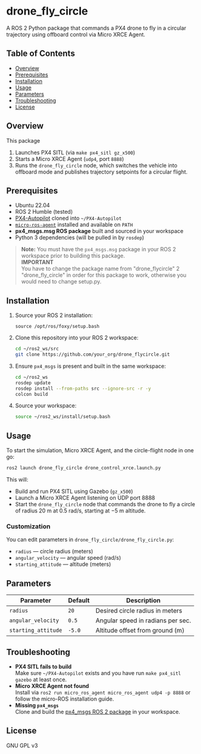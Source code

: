 # drone_fly_circle

A ROS 2 Python package that commands a PX4 drone to fly in a circular trajectory using offboard control via Micro XRCE Agent.

## Table of Contents

- [Overview](#overview)  
- [Prerequisites](#prerequisites)  
- [Installation](#installation)  
- [Usage](#usage)  
- [Parameters](#parameters)  
- [Troubleshooting](#troubleshooting)  
- [License](#license)  

## Overview

This package  
1. Launches PX4 SITL (via `make px4_sitl gz_x500`)  
2. Starts a Micro XRCE Agent (`udp4`, port `8888`)  
3. Runs the `drone_fly_circle` node, which switches the vehicle into offboard mode and publishes trajectory setpoints for a circular flight.

## Prerequisites

- Ubuntu 22.04  
- ROS 2 Humble (tested)  
- [PX4-Autopilot](https://github.com/PX4/PX4-Autopilot) cloned into `~/PX4-Autopilot`  
- [`micro-ros-agent`](https://github.com/micro-ROS/micro-ROS-Agent) installed and available on `PATH`  
- **px4_msgs.msg ROS package** built and sourced in your workspace  
- Python 3 dependencies (will be pulled in by `rosdep`)

> **Note:** You must have the `px4_msgs.msg` package in your ROS 2 workspace prior to building this package.  
> **IMPORTANT**  
> You have to change the package name from "drone_flycircle" 2 "drone_fly_circle" in order for this package to work, otherwise you would need to change setup.py.  

## Installation

1. Source your ROS 2 installation:
   ```
   source /opt/ros/foxy/setup.bash
   ```

2. Clone this repository into your ROS 2 workspace:
   ```bash
   cd ~/ros2_ws/src
   git clone https://github.com/your_org/drone_flycircle.git
   ```

3. Ensure `px4_msgs` is present and built in the same workspace:
   ```bash
   cd ~/ros2_ws
   rosdep update
   rosdep install --from-paths src --ignore-src -r -y
   colcon build
   ```

4. Source your workspace:
   ```bash
   source ~/ros2_ws/install/setup.bash
   ```

## Usage

To start the simulation, Micro XRCE Agent, and the circle-flight node in one go:

```bash
ros2 launch drone_fly_circle drone_control_xrce.launch.py
```

This will:

- Build and run PX4 SITL using Gazebo (`gz_x500`)  
- Launch a Micro XRCE Agent listening on UDP port 8888  
- Start the `drone_fly_circle` node that commands the drone to fly a circle of radius 20 m at 0.5 rad/s, starting at −5 m altitude.

### Customization

You can edit parameters in `drone_fly_circle/drone_fly_circle.py`:

- `radius` — circle radius (meters)  
- `angular_velocity` — angular speed (rad/s)  
- `starting_attitude` — altitude (meters)  

## Parameters

| Parameter           | Default | Description                       |
|---------------------|---------|-----------------------------------|
| `radius`            | `20`    | Desired circle radius in meters   |
| `angular_velocity`  | `0.5`   | Angular speed in radians per sec. |
| `starting_attitude` | `-5.0`  | Altitude offset from ground (m)   |

## Troubleshooting

- **PX4 SITL fails to build**  
  Make sure `~/PX4-Autopilot` exists and you have run `make px4_sitl gazebo` at least once.
- **Micro XRCE Agent not found**  
  Install via `ros2 run micro_ros_agent micro_ros_agent udp4 -p 8888` or follow the micro-ROS installation guide.
- **Missing `px4_msgs`**  
  Clone and build the [px4_msgs ROS 2 package](https://github.com/PX4/px4_msgs) in your workspace.

## License

GNU GPL v3